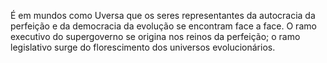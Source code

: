 ﻿É em mundos como Uversa que os seres representantes da autocracia da perfeição e da democracia da evolução se encontram face a face. O ramo executivo do supergoverno se origina nos reinos da perfeição; o ramo legislativo surge do florescimento dos universos evolucionários.